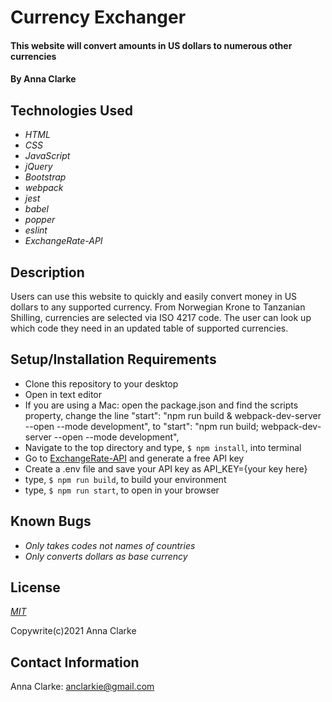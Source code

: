 # Currency Exchanger

#### This website will convert amounts in US dollars to numerous other currencies

#### By Anna Clarke

## Technologies Used

* _HTML_
* _CSS_
* _JavaScript_
* _jQuery_
* _Bootstrap_
* _webpack_
* _jest_
* _babel_
* _popper_
* _eslint_
* _ExchangeRate-API_

## Description
Users can use this website to quickly and easily convert money in US dollars to any supported currency. From Norwegian Krone to Tanzanian Shilling, currencies are selected via  ISO 4217 code. The user can look up which code they need in an updated table of supported currencies.

## Setup/Installation Requirements

* Clone this repository to your desktop
* Open in text editor
* If you are using a Mac: open the package.json and find the scripts property,
change the line "start": "npm run build & webpack-dev-server --open --mode development",
to "start": "npm run build; webpack-dev-server --open --mode development",
* Navigate to the top directory and type, `$ npm install`, into terminal
* Go to [ExchangeRate-API](https://www.exchangerate-api.com/) and generate a free API key
* Create a .env file and save your API key as API_KEY={your key here}
* type, `$ npm run build`, to build your environment
* type, `$ npm run start`, to open in your browser

## Known Bugs

* _Only takes codes not names of countries_
* _Only converts dollars as base currency_

## License

_[MIT](https://opensource.org/licenses/MIT)_

Copywrite(c)2021 Anna Clarke

## Contact Information

Anna Clarke: anclarkie@gmail.com